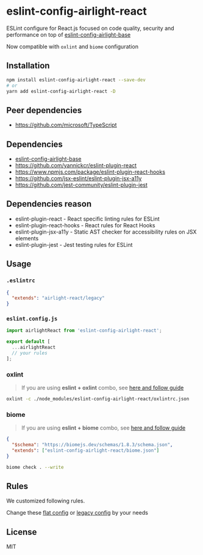 # eslint-config-airlight-react

ESLint configure for React.js focused on code quality, security and performance on top of [eslint-config-airlight-base](../eslint-config-base)

Now compatible with `oxlint` and `biome` configuration

## Installation

```bash
npm install eslint-config-airlight-react --save-dev
# or
yarn add eslint-config-airlight-react -D
```

## Peer dependencies

- <https://github.com/microsoft/TypeScript>

## Dependencies

- [eslint-config-airlight-base](../eslint-config-base)
- <https://github.com/yannickcr/eslint-plugin-react>
- <https://www.npmjs.com/package/eslint-plugin-react-hooks>
- <https://github.com/jsx-eslint/eslint-plugin-jsx-a11y>
- <https://github.com/jest-community/eslint-plugin-jest>

## Dependencies reason

- eslint-plugin-react - React specific linting rules for ESLint
- eslint-plugin-react-hooks - React rules for React Hooks
- eslint-plugin-jsx-a11y - Static AST checker for accessibility rules on JSX elements
- eslint-plugin-jest - Jest testing rules for ESLint

## Usage

### `.eslintrc`

```json
{
  "extends": "airlight-react/legacy"
}
```

### `eslint.config.js`

```js
import airlightReact from 'eslint-config-airlight-react';

export default [
  ...airlightReact
  // your rules
];
```

### oxlint

> If you are using **eslint + oxlint** combo, see [here and follow guide](https://github.com/oxc-project/eslint-plugin-oxlint)

```bash
oxlint -c ./node_modules/eslint-config-airlight-react/oxlintrc.json
```

### biome

> If you are using **eslint + biome** combo, see [here and follow guide](https://github.com/SrBrahma/eslint-config-biome)

```json title="biome.json"
{
  "$schema": "https://biomejs.dev/schemas/1.8.3/schema.json",
  "extends": ["eslint-config-airlight-react/biome.json"]
}
```

```bash
biome check . --write
```

## Rules

We customized following rules.

Change these [flat config](../eslint-config-base/flat.cjs) or [legacy config](../eslint-config-base/legacy.cjs) by your needs

## License

MIT
